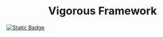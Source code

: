 <h1 align="center">
  Vigorous Framework
</h1>

[![Static Badge](https://img.shields.io/badge/license-MIT-green)](https://github.com/datonescvrlae/vigorous-framework/blob/main/LICENSE.md)

